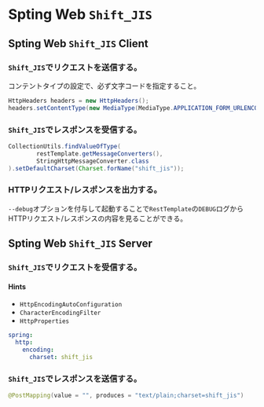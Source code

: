 # Spting Web `Shift_JIS`

## Spting Web `Shift_JIS` Client

### `Shift_JIS`でリクエストを送信する。
コンテントタイプの設定で、必ず文字コードを指定すること。
```java
HttpHeaders headers = new HttpHeaders();
headers.setContentType(new MediaType(MediaType.APPLICATION_FORM_URLENCODED, Charset.forName("shift_jis")));
```

### `Shift_JIS`でレスポンスを受信する。
```java
CollectionUtils.findValueOfType(
        restTemplate.getMessageConverters(),
        StringHttpMessageConverter.class
).setDefaultCharset(Charset.forName("shift_jis"));
```

### HTTPリクエスト/レスポンスを出力する。
`--debug`オプションを付与して起動することで`RestTemplate`の`DEBUG`ログからHTTPリクエスト/レスポンスの内容を見ることができる。

## Spting Web `Shift_JIS` Server

### `Shift_JIS`でリクエストを受信する。
#### Hints
- `HttpEncodingAutoConfiguration`
- `CharacterEncodingFilter`
- `HttpProperties`
```yml
spring:
  http:
    encoding:
      charset: shift_jis
```

### `Shift_JIS`でレスポンスを送信する。
```java
@PostMapping(value = "", produces = "text/plain;charset=shift_jis")
```
